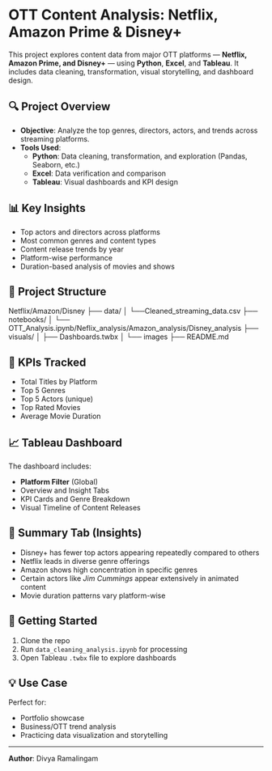 # OTT Content Analysis: Netflix, Amazon Prime & Disney+

This project explores content data from major OTT platforms — **Netflix, Amazon Prime, and Disney+** — using **Python**, **Excel**, and **Tableau**. It includes data cleaning, transformation, visual storytelling, and dashboard design.

## 🔍 Project Overview

- **Objective**: Analyze the top genres, directors, actors, and trends across streaming platforms.
- **Tools Used**:
  - **Python**: Data cleaning, transformation, and exploration (Pandas, Seaborn, etc.)
  - **Excel**: Data verification and comparison
  - **Tableau**: Visual dashboards and KPI design

## 📊 Key Insights

- Top actors and directors across platforms
- Most common genres and content types
- Content release trends by year
- Platform-wise performance
- Duration-based analysis of movies and shows

## 📁 Project Structure

Netflix/Amazon/Disney
├── data/
│ └──Cleaned_streaming_data.csv
├── notebooks/
│ └── OTT_Analysis.ipynb/Neflix_analysis/Amazon_analysis/Disney_analysis
├── visuals/
│ ├── Dashboards.twbx
│ └── images
├── README.md


## 📌 KPIs Tracked

- Total Titles by Platform
- Top 5 Genres
- Top 5 Actors (unique)
- Top Rated Movies
- Average Movie Duration

## 📈 Tableau Dashboard

The dashboard includes:
- **Platform Filter** (Global)
- Overview and Insight Tabs
- KPI Cards and Genre Breakdown
- Visual Timeline of Content Releases

## 🧠 Summary Tab (Insights)

- Disney+ has fewer top actors appearing repeatedly compared to others
- Netflix leads in diverse genre offerings
- Amazon shows high concentration in specific genres
- Certain actors like *Jim Cummings* appear extensively in animated content
- Movie duration patterns vary platform-wise

## 🚀 Getting Started

1. Clone the repo
2. Run `data_cleaning_analysis.ipynb` for processing
3. Open Tableau `.twbx` file to explore dashboards

## 💡 Use Case

Perfect for:
- Portfolio showcase
- Business/OTT trend analysis
- Practicing data visualization and storytelling

---

**Author**: Divya Ramalingam  
